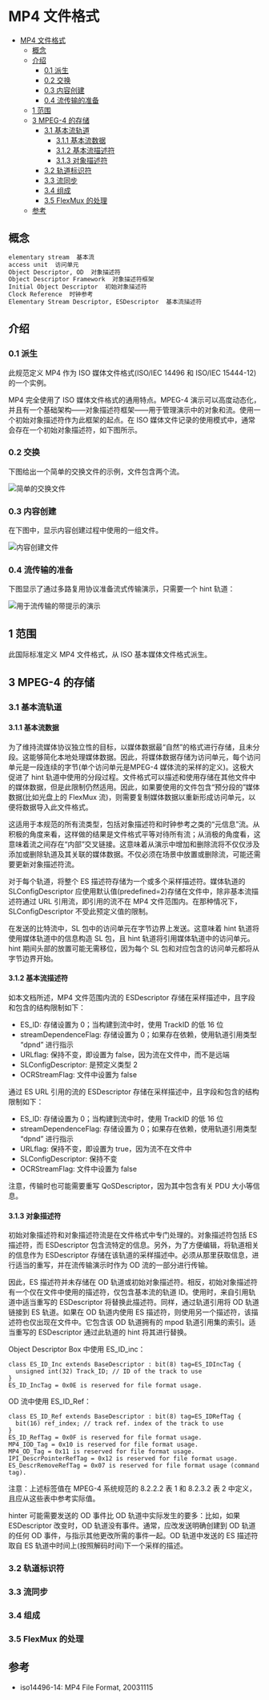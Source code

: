 # MP4 文件格式

- [MP4 文件格式](#mp4-文件格式)
  - [概念](#概念)
  - [介绍](#介绍)
    - [0.1 派生](#01-派生)
    - [0.2 交换](#02-交换)
    - [0.3 内容创建](#03-内容创建)
    - [0.4 流传输的准备](#04-流传输的准备)
  - [1 范围](#1-范围)
  - [3 MPEG-4 的存储](#3-mpeg-4-的存储)
    - [3.1 基本流轨道](#31-基本流轨道)
      - [3.1.1 基本流数据](#311-基本流数据)
      - [3.1.2 基本流描述符](#312-基本流描述符)
      - [3.1.3 对象描述符](#313-对象描述符)
    - [3.2 轨道标识符](#32-轨道标识符)
    - [3.3 流同步](#33-流同步)
    - [3.4 组成](#34-组成)
    - [3.5 FlexMux 的处理](#35-flexmux-的处理)
  - [参考](#参考)

## 概念

```txt
elementary stream  基本流
access unit  访问单元
Object Descriptor, OD  对象描述符
Object Descriptor Framework  对象描述符框架
Initial Object Descriptor  初始对象描述符
Clock Reference  时钟参考
Elementary Stream Descriptor, ESDescriptor  基本流描述符
```

## 介绍

### 0.1 派生

此规范定义 MP4 作为 ISO 媒体文件格式(ISO/IEC 14496 和 ISO/IEC 15444-12)的一个实例。

MP4 完全使用了 ISO 媒体文件格式的通用特点。MPEG-4 演示可以高度动态化，并且有一个基础架构——对象描述符框架——用于管理演示中的对象和流。使用一个初始对象描述符作为此框架的起点。在 ISO 媒体文件记录的使用模式中，通常会存在一个初始对象描述符，如下图所示。

### 0.2 交换

下图给出一个简单的交换文件的示例，文件包含两个流。

![简单的交换文件](simple_interchange_file.png)

### 0.3 内容创建

在下图中，显示内容创建过程中使用的一组文件。

![内容创建文件](content_creation_file_mp4.png)

### 0.4 流传输的准备

下图显示了通过多路复用协议准备流式传输演示，只需要一个 hint 轨道：

![用于流传输的带提示的演示](hinted_Presentation_for_streaming_mp4.png)

## 1 范围

此国际标准定义 MP4 文件格式，从 ISO 基本媒体文件格式派生。

## 3 MPEG-4 的存储

### 3.1 基本流轨道

#### 3.1.1 基本流数据

为了维持流媒体协议独立性的目标，以媒体数据最“自然”的格式进行存储，且未分段。这能够简化本地处理媒体数据。因此，将媒体数据存储为访问单元，每个访问单元是一段连续的字节(单个访问单元是MPEG-4 媒体流的采样的定义)。这极大促进了 hint 轨道中使用的分段过程。文件格式可以描述和使用存储在其他文件中的媒体数据，但是此限制仍然适用。因此，如果要使用的文件包含“预分段的”媒体数据(比如光盘上的 FlexMux 流)，则需要复制媒体数据以重新形成访问单元，以便将数据导入此文件格式。

这适用于本规范的所有流类型，包括对象描述符和时钟参考之类的“元信息”流。从积极的角度来看，这样做的结果是文件格式平等对待所有流；从消极的角度看，这意味着流之间存在“内部”交叉链接。这意味着从演示中增加和删除流将不仅仅涉及添加或删除轨道及其关联的媒体数据。不仅必须在场景中放置或删除流，可能还需要更新对象描述符流。

对于每个轨道，将整个 ES 描述符存储为一个或多个采样描述符。媒体轨道的 SLConfigDescriptor 应使用默认值(predefined=2)存储在文件中，除非基本流描述符通过 URL 引用流，即引用的流不在 MP4 文件范围内。在那种情况下，SLConfigDescriptor 不受此预定义值的限制。

在发送的比特流中，SL 包中的访问单元在字节边界上发送。这意味着 hint 轨道将使用媒体轨道中的信息构造 SL 包，且 hint 轨道将引用媒体轨道中的访问单元。hint 期间头部的放置可能无需移位，因为每个 SL 包和对应包含的访问单元都将从字节边界开始。

#### 3.1.2 基本流描述符

如本文档所述，MP4 文件范围内流的 ESDescriptor 存储在采样描述中，且字段和包含的结构限制如下：

- ES_ID: 存储设置为 0；当构建到流中时，使用 TrackID 的低 16 位
- streamDependenceFlag: 存储设置为 0；如果存在依赖，使用轨道引用类型 “dpnd” 进行指示
- URLflag: 保持不变，即设置为 false，因为流在文件中，而不是远端
- SLConfigDescriptor: 是预定义类型 2
- OCRStreamFlag: 文件中设置为 false

通过 ES URL 引用的流的 ESDescriptor 存储在采样描述中，且字段和包含的结构限制如下：

- ES_ID: 存储设置为 0；当构建到流中时，使用 TrackID 的低 16 位
- streamDependenceFlag: 存储设置为 0；如果存在依赖，使用轨道引用类型 “dpnd” 进行指示
- URLflag: 保持不变，即设置为 true，因为流不在文件中
- SLConfigDescriptor: 保持不变
- OCRStreamFlag: 文件中设置为 false

注意，传输时也可能需要重写 QoSDescriptor，因为其中包含有关 PDU 大小等信息。

#### 3.1.3 对象描述符

初始对象描述符和对象描述符流是在文件格式中专门处理的。对象描述符包括 ES 描述符，而 ESDescriptor 包含流特定的信息。另外，为了方便编辑，将轨道相关的信息作为 ESDescriptor 存储在该轨道的采样描述中。必须从那里获取信息，进行适当的重写，并在流传输演示时作为 OD 流的一部分进行传输。

因此，ES 描述符并未存储在 OD 轨道或初始对象描述符。相反，初始对象描述符有一个仅在文件中使用的描述符，仅包含基本流的轨道 ID。使用时，来自引用轨道中适当重写的 ESDescriptor 将替换此描述符。同样，通过轨道引用将 OD 轨道链接到 ES 轨道。如果在 OD 轨道内使用 ES 描述符，则使用另一个描述符，该描述符也仅出现在文件中。它包含该 OD 轨道拥有的 mpod 轨道引用集的索引。适当重写的 ESDescriptor 通过此轨道的 hint 将其进行替换。

Object Descriptor Box 中使用 ES_ID_inc：

```code
class ES_ID_Inc extends BaseDescriptor : bit(8) tag=ES_IDIncTag {
  unsigned int(32) Track_ID; // ID of the track to use
}
ES_ID_IncTag = 0x0E is reserved for file format usage.
```

OD 流中使用 ES_ID_Ref：

```code
class ES_ID_Ref extends BaseDescriptor : bit(8) tag=ES_IDRefTag {
  bit(16) ref_index; // track ref. index of the track to use
}
ES_ID_RefTag = 0x0F is reserved for file format usage.
MP4_IOD_Tag = 0x10 is reserved for file format usage.
MP4_OD_Tag = 0x11 is reserved for file format usage.
IPI_DescrPointerRefTag = 0x12 is reserved for file format usage.
ES_DescrRemoveRefTag = 0x07 is reserved for file format usage (command tag).
```

注意：上述标签值在 MPEG-4 系统规范的 8.2.2.2 表 1 和 8.2.3.2 表 2 中定义，且应从这些表中参考实际值。

hinter 可能需要发送的 OD 事件比 OD 轨道中实际发生的要多：比如，如果 ESDescriptor 改变时，OD 轨道没有事件。通常，应改发送明确创建到 OD 轨道的任何 OD 事件，与指示其他更改所需的事件一起。OD 轨道中发送的 ES 描述符取自 ES 轨道中时间上(按照解码时间)下一个采样的描述。

### 3.2 轨道标识符

### 3.3 流同步

### 3.4 组成

### 3.5 FlexMux 的处理

## 参考

- iso14496-14: MP4 File Format, 20031115
